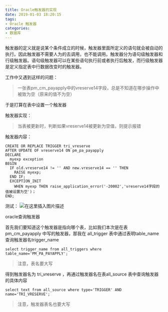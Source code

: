 ```yaml
---
title: Oracle触发器的实现
date: 2019-01-03 18:20:15
tags:
- Oracle 触发器
categories:
- 数据库
---
```


触发器的定义就是说某个条件成立的时候，触发器里面所定义的语句就会被自动的执行。因此触发器不需要人为的去调用，也不能调用。触发器分为语句级触发器和行级触发器。语句级触发器可以在某些语句执行前或者执行后触发，而行级触发器是定义指定表中行数据改变时的触发器。

<!-- more -->

工作中又遇到这样的问题：
> 一张表pm_cm_payapply中的vreserve14字段，总是不知道在哪步操作中被致为空（原来的值不为空）

于是打算在表中设置一个触发器

触发器实现：
> 当表被更新时，判断如果vreserve14被更新为空值，则提示报错


触发器内容：

```oracle
CREATE OR REPLACE TRIGGER tri_vreserve
AFTER UPDATE OF vreserve14 ON pm_pa_payapply
DECLARE
  myexp exception
BEGIN
  IF old.vreserve14 != '' AND new.vreserve14 == '' THEN
    RAISE myexp;
  END IF;
  EXCEPTION_INIT
    WHEN myexp THEN raise_application_error('-20002','vreserve14字段的值被设置为空')；
END;
```
测试：
![在这里插入图片描述](20190103133038329.png)

oracle查询触发器

首先我们要知道这个触发器是指向哪个表，比如我们本次是在表 pm_cm_payapply 中写的触发器，那我在 all_trigger 表中通过表明table_name查询触发器名trigger_name

```oracle
select trigger_name from all_triggers where table_name='PM_PA_PAYAPPLY';
```

>注意，表名要大写

得到触发器名为 tri_vreserve ，再通过触发器名在表all_source 表中查询触发器的具体内容

```oracle
select text from all_source where type='TRIGGER' AND name='TRI_VRESERVE';
```
>注意，触发器表名也要大写
